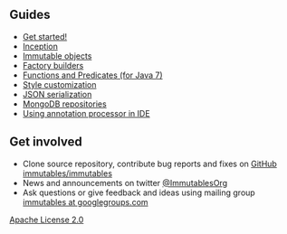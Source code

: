 ## Guides

- [Get started!](/getstarted.html)
- [Inception](/intro.html)
- [Immutable objects](/immutable.html)
- [Factory builders](/factory.html)
- [Functions and Predicates (for Java 7)](/functional.html)
- [Style customization](/style.html)
- [JSON serialization](/json.html)
- [MongoDB repositories](/mongo.html)
- [Using annotation processor in IDE](/apt.html)

## Get involved

* Clone source repository, contribute bug reports and fixes on [GitHub immutables/immutables](https://github.com/immutables/immutables)
* News and announcements on twitter [@ImmutablesOrg](https://twitter.com/ImmutablesOrg)
* Ask questions or give feedback and ideas using mailing group [immutables at googlegroups.com](https://groups.google.com/forum/#!forum/immutables)

[Apache License 2.0](/license.html)
